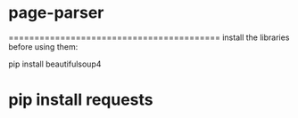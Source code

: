 # page-parser
=========================================
install the libraries before using them:

pip install beautifulsoup4

pip install requests
=========================================

